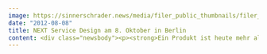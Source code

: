 ```yaml
---
image: https://sinnerschrader.news/media/filer_public_thumbnails/filer_public/33/2d/332d6f32-1c0e-43e2-9f84-db391c3338eb/varfoldersdjk8pxf42x64d8fxslz8jcc8fc0000gnttmp_uoeqj__480x288_q85_crop_subsampling-2_upscale.jpg
date: "2012-08-08"
title: NEXT Service Design am 8. Oktober in Berlin
content: <div class="newsbody"><p><strong>Ein Produkt ist heute mehr als das Produkt selbst&#58; Ein car2go mehr als nur ein Smart, ein iPod mehr als nur ein MP3-Player. Erfolgreich und unverwechselbar werden sie durch ergänzende Dienste. Beispiele für erfolgreiches Service Design.</strong></p><p>Wie man solche Produkte und flankierende Dienstleistungen gestaltet, diskutieren am 8. Oktober 2012 Experten aus Agenturen, Unternehmen und der Wissenschaft auf der NEXT Service Design Konferenz in Berlin.</p><p>Als Sprecher mit dabei sind u.a. Service-Design-Pionier Chris Downs (Method), Louisa Heinrich (Fjord) und David Bausola (Philter Phactory), die in Keynotes innovative Ansätze zum Service Design präsentieren und zur Diskussion stellen.</p><p><strong>Service Design<br/></strong>Service Design gewinnt massiv an Bedeutung, für physische wie digitale Produkte und Dienstleistungen. Unternehmen haben erkannt&#58; Durch ergänzende innovative Dienste können sie sich von Mitbewerbern absetzen und so auch in gesättigten Märkten Wachstum generieren.<br/>Service Design betrachtet alle Berührungspunkte zwischen Marken und Kunden. Wie können diese geplant, gestaltet und gemanagt werden, so dass sie einen Mehrwert schaffen, der weit über das eigentliche Produkt hinausgeht?</p><p><strong>Die NEXT Service Design<br/></strong>Blundstone Osterberger (Geschäftsführer SinnerSchrader) und Peter Bihr (Gründer und Geschäftsführer ThirdWave) kuratieren das Programm der europäischen Konferenz für Service Design und Designmethoden. Die NEXT Service Design wird gemeinsam vom Team der NEXT Berlin und der Digitalagentur SinnerSchrader veranstaltet.</p><p><strong>Die Sprecher<br/></strong>Chris Downs (Method) gründete 2001 die weltweit erste Agentur für Service Design. Neben ihm werden Louisa Heinrich und David Bausola sprechen. Heinrich arbeitet bereits seit über 13 Jahren im Bereich digitaler User Experience und ist Leiterin Strategie bei Fjord, einer internationalen Agentur für digitales Service Design. David Bausola ist Geschäftsführer von Philter Phactory. Er entwickelt neue Services, die sowohl von menschlichen als auch nicht-menschlichen Akteuren im Netz genutzt werden können.</p><p><strong>8. Oktober 2012<br/><a href="http&#58;//goo.gl/maps/Qk5ya">Alte Münze Berlin, Molkenmarkt 2, 10179 Berlin</a><br/><a href="http&#58;//nextberlin.eu">http&#58;//nextberlin.eu</a><br/></strong></p><p>Tickets ab sofort erhältlich<br/><a href="http&#58;//nextberlin.eu/tickets/?cid=NEXTSD-tickets-pmS2">http&#58;//nextberlin.eu/tickets/</a></p><p>Download&#58;<br/><a href="http&#58;//cl.ly/203A2W2u3l3J">Bildmaterial und Logos</a></p><p><strong>Über NEXT Berlin</strong><br/>Die NEXT Berlin ist die führende Konferenz der digitalen Wirtschaft in Europa. Dank ihrer breit angelegten Themenauswahl ist die NEXT für Marketingentscheider und Businessdeveloper ebenso interessant wie für Techniker und Kreative. Ihre Mischung macht die NEXT zu einem internationalen Treffpunkt der digitalen Szene, zu dem jährlich 2000 Teilnehmer nach Berlin kommen.<br/>NEXT Berlin veranstaltet weitere Konferenzen, um aktuellen Entwicklungen in der Digitalindustrie Rechnung zu tragen. Diese Events werden jeweils spezifischen Themen gewidmet, die in den nächsten zwölf Monaten die digitale Szene beeinflussen werden. Dazu zählen die NEXT Finance sowie die NEXT Service Design.</p><p><strong>Über SinnerSchrader</strong><br/>SinnerSchrader gehört zu den führenden Digitalagenturen in Europa. SinnerSchrader entwickelt interaktive Strategien, Plattformen und Applikationen, die radikale Beziehungen zwischen Konsumenten und Marken schaffen. In der SinnerSchrader-Gruppe arbeiten über 400 Mitarbeiter an den Standorten Hamburg, Frankfurt am Main, Berlin, München und Hannover für Kunden wie Allianz, TUI, Tchibo, simyo, REWE, comdirect bank, PPR Group, OTTO und Steigenberger. SinnerSchrader wurde 1996 gegründet und ist seit 1999 börsennotiert.</p></div>
---
```


